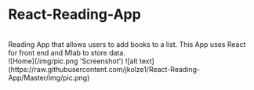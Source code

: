 # React-Reading-App
<br>
Reading App that allows users to add books to a list. This App uses React for front end and Mlab to store data.
<br>
![Home](/img/pic.png 'Screenshot')
![alt text](https://raw.githubusercontent.com/jkolze1/React-Reading-App/Master/img/pic.png)
